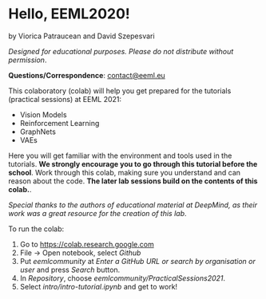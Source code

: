 # Hello, EEML2020!
by Viorica Patraucean and David Szepesvari

_Designed for educational purposes. Please do not distribute without permission_. 

**Questions/Correspondence**: contact@eeml.eu

This colaboratory (colab) will help you get prepared for the tutorials (practical sessions) at EEML 2021:

* Vision Models
* Reinforcement Learning
* GraphNets
* VAEs

Here you will get familiar with the environment and tools used in the tutorials. **We strongly encourage you to go through this tutorial before the school**. Work through this colab, making sure you understand and can reason about the code. **The later lab sessions build on the contents of this colab.**.

_Special thanks to the authors of educational material at DeepMind, as their work was a great resource for the creation of this lab_.

To run the colab:
1. Go to https://colab.research.google.com
2. File -> Open notebook, select *Github*
3. Put *eemlcommunity* at *Enter a GitHub URL or search by organisation or user* and press *Search* button.
4. In *Repository*, choose *eemlcommunity/PracticalSessions2021*.
5. Select *intro/intro-tutorial.ipynb* and get to work! 


